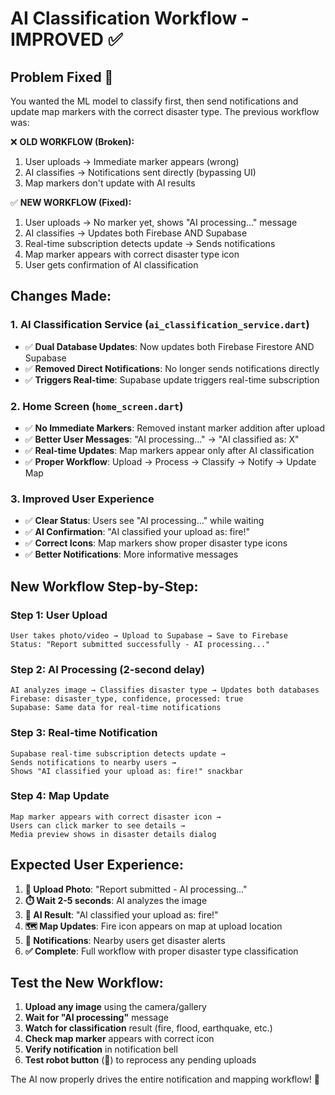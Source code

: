 # AI Classification Workflow - IMPROVED ✅

## Problem Fixed 🔧

You wanted the ML model to classify first, then send notifications and update map markers with the correct disaster type. The previous workflow was:

❌ **OLD WORKFLOW (Broken):**
1. User uploads → Immediate marker appears (wrong)
2. AI classifies → Notifications sent directly (bypassing UI)
3. Map markers don't update with AI results

✅ **NEW WORKFLOW (Fixed):**
1. User uploads → No marker yet, shows "AI processing..." message
2. AI classifies → Updates both Firebase AND Supabase
3. Real-time subscription detects update → Sends notifications
4. Map marker appears with correct disaster type icon
5. User gets confirmation of AI classification

## Changes Made:

### 1. **AI Classification Service** (`ai_classification_service.dart`)
- ✅ **Dual Database Updates**: Now updates both Firebase Firestore AND Supabase
- ✅ **Removed Direct Notifications**: No longer sends notifications directly
- ✅ **Triggers Real-time**: Supabase update triggers real-time subscription

### 2. **Home Screen** (`home_screen.dart`)
- ✅ **No Immediate Markers**: Removed instant marker addition after upload
- ✅ **Better User Messages**: "AI processing..." → "AI classified as: X"
- ✅ **Real-time Updates**: Map markers appear only after AI classification
- ✅ **Proper Workflow**: Upload → Process → Classify → Notify → Update Map

### 3. **Improved User Experience**
- ✅ **Clear Status**: Users see "AI processing..." while waiting
- ✅ **AI Confirmation**: "AI classified your upload as: fire!"
- ✅ **Correct Icons**: Map markers show proper disaster type icons
- ✅ **Better Notifications**: More informative messages

## New Workflow Step-by-Step:

### **Step 1: User Upload**
```
User takes photo/video → Upload to Supabase → Save to Firebase
Status: "Report submitted successfully - AI processing..."
```

### **Step 2: AI Processing** (2-second delay)
```
AI analyzes image → Classifies disaster type → Updates both databases
Firebase: disaster_type, confidence, processed: true
Supabase: Same data for real-time notifications
```

### **Step 3: Real-time Notification**
```
Supabase real-time subscription detects update →
Sends notifications to nearby users →
Shows "AI classified your upload as: fire!" snackbar
```

### **Step 4: Map Update**
```
Map marker appears with correct disaster icon →
Users can click marker to see details →
Media preview shows in disaster details dialog
```

## Expected User Experience:

1. **📱 Upload Photo**: "Report submitted - AI processing..."
2. **⏱️ Wait 2-5 seconds**: AI analyzes the image
3. **🤖 AI Result**: "AI classified your upload as: fire!"
4. **🗺️ Map Updates**: Fire icon appears on map at upload location
5. **📢 Notifications**: Nearby users get disaster alerts
6. **✅ Complete**: Full workflow with proper disaster type classification

## Test the New Workflow:

1. **Upload any image** using the camera/gallery
2. **Wait for "AI processing"** message
3. **Watch for classification** result (fire, flood, earthquake, etc.)
4. **Check map marker** appears with correct icon
5. **Verify notification** in notification bell
6. **Test robot button** (🤖) to reprocess any pending uploads

The AI now properly drives the entire notification and mapping workflow! 🎉